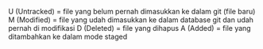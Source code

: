 U (Untracked) = file yang belum pernah dimasukkan ke dalam git (file baru)
M (Modified) = file yang udah dimasukkan ke dalam database git dan udah pernah di modifikasi
D (Deleted) = file yang dihapus
A (Added) = file  yang ditambahkan ke dalam mode staged